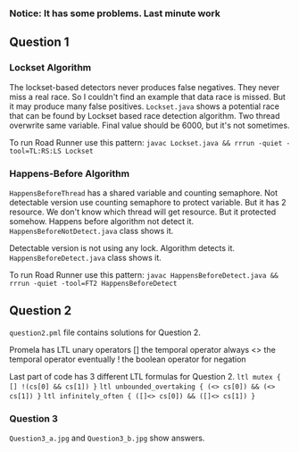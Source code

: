 ### Notice: It has some problems. Last minute work
## Question 1
### Lockset Algorithm
The lockset-based detectors never produces false negatives.
They never miss a real race. So I couldn't find an example that data race is missed.
But it may produce many false positives.
`Lockset.java` shows a potential race that can be found by Lockset based race detection algorithm.
Two thread overwrite same variable. Final value should be 6000, but it's not sometimes.

To run Road Runner use this pattern:
`javac Lockset.java && rrrun -quiet -tool=TL:RS:LS Lockset`

### Happens-Before Algorithm
`HappensBeforeThread` has a shared variable and counting semaphore.
Not detectable version use counting semaphore to protect variable. But it has 2 resource.
We don't know which thread will get resource. But it protected somehow. Happens before algorithm not detect it.
`HappensBeforeNotDetect.java` class shows it.

Detectable version is not using any lock. Algorithm detects it.
`HappensBeforeDetect.java` class shows it.

To run Road Runner use this pattern:
`javac HappensBeforeDetect.java && rrrun -quiet -tool=FT2 HappensBeforeDetect`

## Question 2
`question2.pml` file contains solutions for Question 2.

Promela has LTL unary operators
[] the temporal operator always
<> the temporal operator eventually
! the boolean operator for negation

Last part of code has 3 different LTL formulas for Question 2.
`ltl mutex { [] !(cs[0] && cs[1]) }`
`ltl unbounded_overtaking { (<> cs[0]) && (<> cs[1]) }`
`ltl infinitely_often { ([]<> cs[0]) && ([]<> cs[1]) }`

### Question 3
`Question3_a.jpg` and `Question3_b.jpg` show answers.
